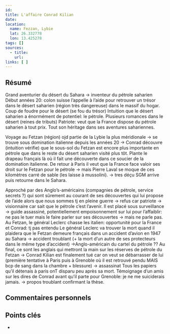 ```yaml
---
id: 
title: L'affaire Conrad Kilian
date: 
location:
  name: Fezzan, Lybie
  lat: 26.332778
  lon: 13.425278
tags: []
sources:
  - title: 
    url: 
links: [ ]
---
```


## Résumé
Grand aventurier du désert du Sahara -> inventeur du pétrole saharien 
Début années 20: colon suisse l’appelle à l’aide pour retrouver un trésor dans le désert saharien (région très dangereuse) dans le massif du hogar. 
Coup de foudre pour le désert (se fou du trésor) Intuition que le désert saharien a énormément de potentiel: le pétrole. 
Plusieurs romances dans le désert (reines de tributs) 
Patriote: veut que la France dispose du pétrole saharien à tout prix. Tout son héritage dans ses aventures sahariennes.

Voyage au Fetzan (région) ojd partie de la Lybie la plus méridionale -> se trouve sous domination italienne depuis les années 20 -> Conrad découvre (intuition vérifie) que le sous-sol du Fetzan est encore plus importante en pétrole que dans le reste du désert saharien visité plus tôt. 
Plante le drapeau français là où il fait une découverte dans ce soucier de la domination italienne. De retour à Paris il veut que la France face valoir ses droit sur le Fetzan pour le pétrole -> mais Pierre Laval se moque de ces kilomètres carré de sable (les laisse à mussolini). -> tres déçu SGM arrive puis retourne dans le Sahara. 

Approché par des Anglo’s-américains (compagnies de pétrole, service secrets ?) qui sont sûrement au courant de ses découvertes qui lui propose de l’aide alors que nous sommes tj en pleine guerre -> refus car patriote -> visionnaire car sait que le pétrole c’est l’avenir. 
Il est placé sous surveillance -> guide assassiné, potentiellement empoisonnement sur lui pour l’affaiblir: ne pas le tuer mais le faire parler sur ses découvertes -> mais ne parle pas. 
Au Fetzan, le général Leclerc chasse les italien: opportunité pour la France et Conrad: tj pas entendu Le général Leclerc va trouver la mort quand il plaidera que le Fetzan demeure français dans un accident d’avion en 1947 au Sahara -> accident troublant (+ la mort d’un autre de ses protecteurs dans le même type d’accident) ->Anglo-américain du cartel du pétrole ?? 
Au final, ce sont les anglais qui mettront la main sur les réserves de pétrole du Fetzan 
-> Conrad Kilian est finalement tué car on veut se débarrasser de lui (première tentative à Paris puis à Grenoble où il est retrouvé pendu MAIS bcp de sang dans la chambre + blessure) -> assassinat Tous les papiers qu’il détenais à paris onT disparu peu après sa mort. 
Témoignage d’un amis sur les dires de Conrad avant qu’il parte pour Grenoble: je ne me suiciderais jamais. -> propos troublant confirmant la thèse.


## Commentaires personnels


## Points clés
- 

